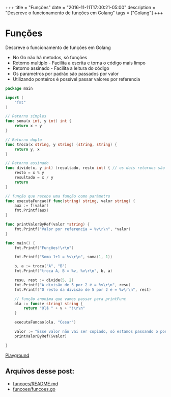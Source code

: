 +++
title = "Funções"
date = "2016-11-11T17:00:21-05:00"
description = "Descreve o funcionamento de funções em Golang"
tags = ["Golang"]
+++

# Funções

Descreve o funcionamento de funções em Golang

* No Go não há metodos, só funções
* Retorno multiplo - Facilita a escrita e torna o código mais limpo
* Retorno assinado - Facilita a leitura do código
* Os parametros por padrão são passados por valor
* Utilizando ponteiros é possível passar valores por referencia

```go
package main

import (
	"fmt"
)

// Retorno simples
func soma(x int, y int) int {
	return x + y
}

// Retorno duplo
func troca(x string, y string) (string, string) {
	return y, x
}

// Retorno assinado
func divide(x, y int) (resultado, resto int) { // os dois retornos são inteiros nesse exemplo
	resto = x % y
	resultado = x / y
	return
}

// função que recebe uma função como parâmetro
func executaFuncao(f func(string) string, valor string) {
	aux := f(valor)
	fmt.Printf(aux)
}

func printValorByRef(valor *string) {
	fmt.Printf("Valor por referencia = %v\r\n", *valor)
}

func main() {
	fmt.Printf("Funções!\r\n")

	fmt.Printf("Soma 1+1 = %v\r\n", soma(1, 1))

	b, a := troca("A", "B")
	fmt.Printf("troca A, B = %v, %v\r\n", b, a)

	resu, rest := divide(5, 2)
	fmt.Printf("A divisão de 5 por 2 é = %v\r\n", resu)
	fmt.Printf("O resto da divisão de 5 por 2 é = %v\r\n", rest)

	// função anonima que vamos passar para printFunc
	ola := func(v string) string {
		return "Olá " + v + "!\r\n"
	}

	executaFuncao(ola, "Cesar")

	valor := "Esse valor não vai ser copiado, só estamos passando o ponteiro"
	printValorByRef(&valor)

}
```
[Playground](https://play.golang.org/p/6PhuELUaYq)

## Arquivos desse post:

- [funcoes/README.md](https://github.com/go-br/estudos/blob/master/funcoes/README.md)
- [funcoes/funcoes.go](https://github.com/go-br/estudos/blob/master/funcoes/funcoes.go)
